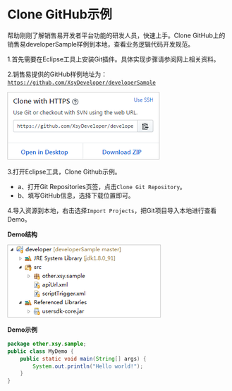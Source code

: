 # Clone GitHub示例

帮助刚刚了解销售易开发者平台功能的研发人员，快速上手。Clone GitHub上的销售易developerSample样例到本地，查看业务逻辑代码开发规范。

1.首先需要在Eclipse工具上安装Git插件。具体实现步骤请参阅网上相关资料。

2.销售易提供的GitHub样例地址为：[`https://github.com/XsyDeveloper/developerSample`](https://github.com/XsyDeveloper/developerSample)

![](/assets/clonegithub.png)

3.打开Eclipse工具，Clone Github示例。

* a、打开Git Repositories页签，点击`Clone Git Repository`。
* b、填写GitHub信息，选择下载位置即可。

4.导入资源到本地，右击选择`Import Projects`，把Git项目导入本地进行查看Demo。

**Demo结构**

![](/assets/demo.png)

**Demo示例**

```java
package other.xsy.sample;
public class MyDemo {
    public static void main(String[] args) {
        System.out.println("Hello world!");
    }
}
```



